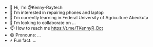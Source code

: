 - 👋 Hi, I’m @Kenny-Raytech
- 👀 I’m interested in repairing phones and laptop
- 🌱 I’m currently learning in Federal University of Agriculture Abeokuta 
- 💞️ I’m looking to collaborate on ...
- 📫 How to reach me https://t.me/TKennyR_Bot
- 😄 Pronouns: ...
- ⚡ Fun fact: ...

<!---
Kenny-Raytech/Kenny-Raytech is a ✨ special ✨ repository because its `README.md` (this file) appears on your GitHub profile.
You can click the Preview link to take a look at your changes.
--->
